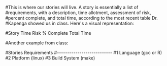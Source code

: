 #This is where our stories will live. A story is essentially a list of 
#requirements, with a description, time allotment, assessment of risk, 
#percent complete, and total time, according to the most recent table Dr. 
#Kapenga showed us in class.  Here's a visual representation:

#Story	Time	Risk	% Complete	Total Time

#Another example from class:

#Stories	Requirements
#---------------------------
#1		Language (gcc or R)
#2		Platform (linux)
#3		Build System (make)
